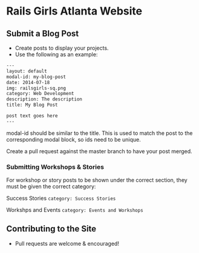Rails Girls Atlanta Website
=========================


## Submit a Blog Post
 - Create posts to display your projects.
 - Use the following as an example:
```txt
---
layout: default
modal-id: my-blog-post
date: 2014-07-18
img: railsgirls-sq.png
category: Web Development
description: The description
title: My Blog Post

post text goes here
---
```
modal-id should be similar to the title. This is used to match the post to the 
corresponding modal block, so ids need to be unique.

Create a pull request against the master branch to have your post merged.

### Submitting Workshops & Stories

For workshop or story posts to be shown under the correct section, they must
be given the correct category:

Success Stories `category: Success Stories`

Workshps and Events `category: Events and Workshops`

## Contributing to the Site
 - Pull requests are welcome & encouraged!